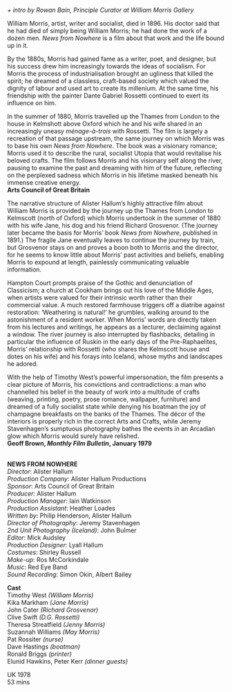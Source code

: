 

_+ intro by Rowan Bain, Principle Curator at William Morris Gallery_

William Morris, artist, writer and socialist, died in 1896. His doctor said that he had died of simply being William Morris; he had done the work of a dozen men. _News from Nowhere_ is a film about that work and the life bound up in it.

By the 1880s, Morris had gained fame as a writer, poet, and designer, but his success drew him increasingly towards the ideas of socialism. For Morris the process of industrialisation brought an ugliness that killed the spirit; he dreamed of a classless, craft-based society which valued the dignity of labour and used art to create its millenium. At the same time, his friendship with the painter Dante Gabriel Rossetti continued to exert its influence on him.

In the summer of 1880, Morris travelled up the Thames from London to the house in Kelmshott above Oxford which he and his wife shared in an increasingly uneasy _ménage-à-trois_ with Rossetti. The film is largely a recreation of that passage upstream, the same journey on which Morris was to base his own _News from Nowhere_. The book was a visionary romance; Morris used it to describe the rural, socialist Utopia that would revitalise his beloved crafts. The film follows Morris and his visionary self along the river, pausing to examine the past and dreaming with him of the future, reflecting on the perplexed sadness which Morris in his lifetime masked beneath his immense creative energy.  
**Arts Council of Great Britain**

The narrative structure of Alister Hallum’s highly attractive film about William Morris is provided by the journey up the Thames from London to Kelmscott (north of Oxford) which Morris undertook in the summer of 1880 with his wife Jane, his dog and his friend Richard Grosvenor. (The journey later became the basis for Morris’ book _News from Nowhere_, published in 1891.) The fragile Jane eventually leaves to continue the journey by train, but Grosvenor stays on and proves a boon both to Morris and the director, for he seems to know little about Morris’ past activities and beliefs, enabling Morris to expound at length, painlessly communicating valuable information.

Hampton Court prompts praise of the Gothic and denunciation of Classicism; a church at Cookham brings out his love of the Middle Ages, when artists were valued for their intrinsic worth rather than their commercial value. A much restored farmhouse triggers off a diatribe against restoration: ‘Weathering is natural!’ he grumbles, walking around to the astonishment of a resident worker. When Morris’ words are directly taken from his lectures and writings, he appears as a lecturer, declaiming against a window. The river journey is also interrupted by flashbacks, detailing in particular the influence of Ruskin in the early days of the Pre-Raphaelites, Morris’ relationship with Rossetti (who shares the Kelmscott house and dotes on his wife) and his forays into Iceland, whose myths and landscapes he adored.

With the help of Timothy West’s powerful impersonation, the film presents a clear picture of Morris, his convictions and contradictions: a man who channelled his belief in the beauty of work into a multitude of crafts (weaving, printing, poetry, prose romance, wallpaper, furniture) and dreamed of a fully socialist state while denying his boatman the joy of champagne breakfasts on the banks of the Thames. The décor of the interiors is properly rich in the correct Arts and Crafts, while Jeremy Stavenhagen’s sumptuous photography bathes the events in an Arcadian glow which Morris would surely have relished.  
**Geoff Brown, _Monthly Film Bulletin_, January 1979**
<br><br>

**NEWS FROM NOWHERE**  
_Director_: Alister Hallum  
_Production Company_: Alister Hallum Productions  
_Sponsor_: Arts Council of Great Britain  
_Producer_: Alister Hallum  
_Production Manager_: Iain Watkinson  
_Production Assistant_: Heather Loades  
_Written by_: Philip Henderson, Alister Hallum  
_Director of Photography_: Jeremy Stavenhagen  
_2nd Unit Photography (Iceland)_: John Bulmer  
_Editor_: Mick Audsley  
_Production Designer_: Lyall Hallum  
_Costumes_: Shirley Russell  
_Make-up_: Ros McCorkindale  
_Music_: Red Eye Band  
_Sound Recording_: Simon Okin, Albert Bailey

**Cast**  
Timothy West _(William Morris)_  
Kika Markham _(Jane Morris)_  
John Cater _(Richard Grosvenor)_  
Clive Swift _(D.G. Rossetti)_  
Theresa Streatfield _(Jenny Morris)_  
Suzannah Williams _(May Morris)_  
Pat Rossiter _(nurse)_  
Dave Hastings _(boatman)_  
Ronald Briggs _(printer)_  
Elunid Hawkins, Peter Kerr _(dinner guests)_

UK 1978  
53 mins
<!--stackedit_data:
eyJoaXN0b3J5IjpbMjg3NDYyODQwXX0=
-->
